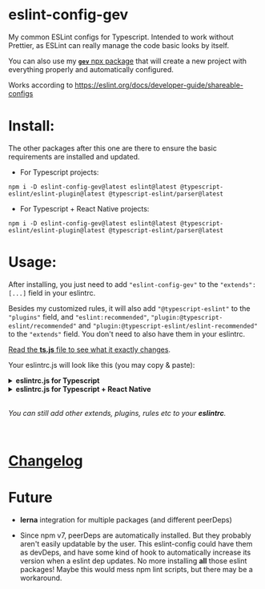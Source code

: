 # eslint-config-gev

My common ESLint configs for Typescript. Intended to work without Prettier, as ESLint can really manage the code basic looks by itself.

You can also use my [**`gev`** npx package](https://github.com/srbrahma/gev) that will create a new project with everything properly and automatically configured.

Works according to https://eslint.org/docs/developer-guide/shareable-configs

# Install:

The other packages after this one are there to ensure the basic requirements are installed and updated.

- For Typescript projects:

`npm i -D eslint-config-gev@latest eslint@latest @typescript-eslint/eslint-plugin@latest @typescript-eslint/parser@latest`

- For Typescript + React Native projects:

`npm i -D eslint-config-gev@latest eslint@latest @typescript-eslint/eslint-plugin@latest @typescript-eslint/parser@latest`


# Usage:

After installing, you just need to add `"eslint-config-gev"` to the `"extends": [...]` field in your eslintrc.

Besides my customized rules, it will also add `"@typescript-eslint"` to the `"plugins"` field, and `"eslint:recommended"`, `"plugin:@typescript-eslint/recommended"` and `"plugin:@typescript-eslint/eslint-recommended"` to the `"extends"` field. You don't need to also have them in your eslintrc.

[Read the **ts.js** file to see what it exactly changes](./ts.js).


Your eslintrc.js will look like this (you may copy & paste):


<details><summary><b>eslintrc.js for Typescript</b></summary>

```js
module.exports = {
  "env": {
    "es2021": true,
    "node": true
  },
  "extends": [
    "eslint-config-gev", // https://github.com/SrBrahma/eslint-config
    "plugin:@typescript-eslint/recommended-requiring-type-checking" // *1
  ],
  "parser": "@typescript-eslint/parser",
  "parserOptions": {
    "tsconfigRootDir": __dirname, // *1
    "project": ['./tsconfig.json'], // *1
    "ecmaVersion": 12,
    "sourceType": "module",
  },
  "rules": {
  }
};

// [*1] - Optional but improves the linting for Typescript:
// https://github.com/typescript-eslint/typescript-eslint/blob/master/docs/getting-started/linting/TYPED_LINTING.md#getting-started---linting-with-type-information
```
</details>

<details><summary><b>eslintrc.js for Typescript + React Native</b></summary>

```js
module.exports = {
  "env": {
    "es2021": true,
    "node": true,
    "react-native/react-native": true // *2
  },
  "extends": [
    "eslint-config-gev/react-native", // https://github.com/SrBrahma/eslint-config
    "plugin:@typescript-eslint/recommended-requiring-type-checking" // *1
  ],
  "parser": "@typescript-eslint/parser",
  "parserOptions": {
    "tsconfigRootDir": __dirname, // *1
    "project": ['./tsconfig.json'], // *1
    "ecmaVersion": 12,
    "sourceType": "module",
    "ecmaFeatures": { // *2
      "jsx": true
    }
  },
  "rules": {
  }
};

// [*1] - https://github.com/typescript-eslint/typescript-eslint/blob/master/docs/getting-started/linting/TYPED_LINTING.md#getting-started---linting-with-type-information
// [*2] - https://github.com/Intellicode/eslint-plugin-react-native#configuration
```

</details>


</br>

*You can still add other extends, plugins, rules etc to your **eslintrc**.*

</br>

# [Changelog](./CHANGELOG.md)

# Future

* **lerna** integration for multiple packages (and different peerDeps)

* Since npm v7, peerDeps are automatically installed. But they probably aren't easily updatable by the user. This eslint-config could have them as devDeps, and have some kind of hook to automatically increase its version when a eslint dep updates. No more installing **all** those eslint packages! Maybe this would mess npm lint scripts, but there may be a workaround.